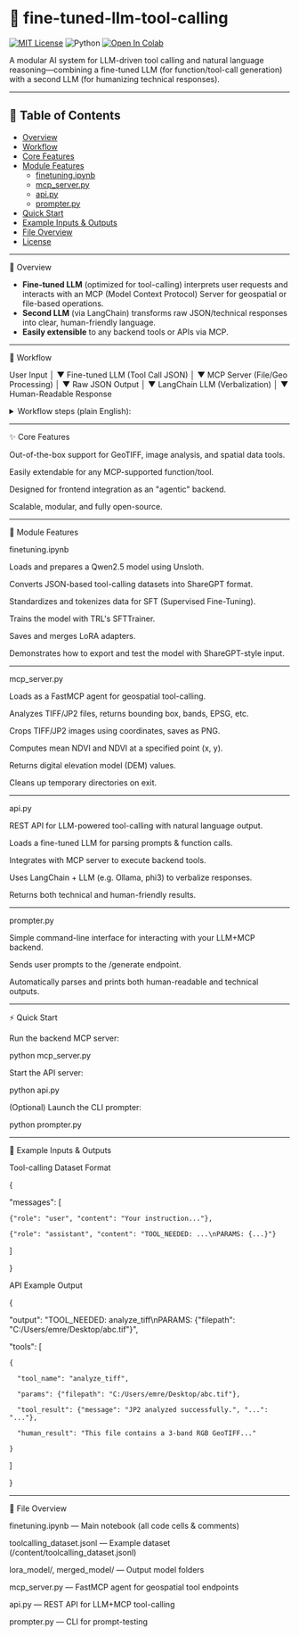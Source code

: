 # 🚀 fine-tuned-llm-tool-calling

[![MIT License](https://img.shields.io/badge/License-MIT-green.svg)](LICENSE)
![Python](https://img.shields.io/badge/python-3.8%2B-blue)
[![Open In Colab](https://colab.research.google.com/assets/colab-badge.svg)](https://colab.research.google.com/drive/1CbHv3SRTTfvC9bH0DOux15Vt9WrH_VfL)

A modular AI system for LLM-driven tool calling and natural language reasoning—combining a fine-tuned LLM (for function/tool-call generation) with a second LLM (for humanizing technical responses).

---

## 📑 Table of Contents

- [Overview](#overview)
- [Workflow](#workflow)
- [Core Features](#core-features)
- [Module Features](#module-features)
  - [finetuning.ipynb](#finetuningipynb)
  - [mcp_server.py](#mcp_serverpy)
  - [api.py](#apipy)
  - [prompter.py](#prompterpy)
- [Quick Start](#quick-start)
- [Example Inputs & Outputs](#example-inputs--outputs)
- [File Overview](#file-overview)
- [License](#license)

---

🧩 Overview

- **Fine-tuned LLM** (optimized for tool-calling) interprets user requests and interacts with an MCP (Model Context Protocol) Server for geospatial or file-based operations.
- **Second LLM** (via LangChain) transforms raw JSON/technical responses into clear, human-friendly language.
- **Easily extensible** to any backend tools or APIs via MCP.

---

🔄 Workflow

User Input
   │
   ▼
Fine-tuned LLM (Tool Call JSON)
   │
   ▼
MCP Server (File/Geo Processing)
   │
   ▼
Raw JSON Output
   │
   ▼
LangChain LLM (Verbalization)
   │
   ▼
Human-Readable Response

<details> <summary>Workflow steps (plain English):</summary>
  
User input → Fine-tuned LLM generates tool-call JSON.

JSON is executed on the MCP Server (e.g., file analysis, cropping, NDVI calculation).

Raw output is converted to human-readable text by a second LLM (LangChain).

Result is delivered as clear, actionable feedback.

</details>

---
✨ Core Features

Out-of-the-box support for GeoTIFF, image analysis, and spatial data tools.

Easily extendable for any MCP-supported function/tool.

Designed for frontend integration as an "agentic" backend.

Scalable, modular, and fully open-source.

---
🧰 Module Features

finetuning.ipynb

Loads and prepares a Qwen2.5 model using Unsloth.

Converts JSON-based tool-calling datasets into ShareGPT format.

Standardizes and tokenizes data for SFT (Supervised Fine-Tuning).

Trains the model with TRL's SFTTrainer.

Saves and merges LoRA adapters.

Demonstrates how to export and test the model with ShareGPT-style input.

-----
mcp_server.py

Loads as a FastMCP agent for geospatial tool-calling.

Analyzes TIFF/JP2 files, returns bounding box, bands, EPSG, etc.

Crops TIFF/JP2 images using coordinates, saves as PNG.

Computes mean NDVI and NDVI at a specified point (x, y).

Returns digital elevation model (DEM) values.

Cleans up temporary directories on exit.

---
api.py

REST API for LLM-powered tool-calling with natural language output.

Loads a fine-tuned LLM for parsing prompts & function calls.

Integrates with MCP server to execute backend tools.

Uses LangChain + LLM (e.g. Ollama, phi3) to verbalize responses.

Returns both technical and human-friendly results.

---
prompter.py

Simple command-line interface for interacting with your LLM+MCP backend.

Sends user prompts to the /generate endpoint.

Automatically parses and prints both human-readable and technical outputs.

---
⚡ Quick Start

Run the backend MCP server:

python mcp_server.py


Start the API server:

python api.py


(Optional) Launch the CLI prompter:

python prompter.py


---
📝 Example Inputs & Outputs

Tool-calling Dataset Format

{

  "messages": [
  
    {"role": "user", "content": "Your instruction..."},
    
    {"role": "assistant", "content": "TOOL_NEEDED: ...\nPARAMS: {...}"}
    
  ]
  
}


API Example Output

{

  "output": "TOOL_NEEDED: analyze_tiff\nPARAMS: {\"filepath\": \"C:/Users/emre/Desktop/abc.tif\"}",
  
  "tools": [
  
    {
    
      "tool_name": "analyze_tiff",
      
      "params": {"filepath": "C:/Users/emre/Desktop/abc.tif"},
      
      "tool_result": {"message": "JP2 analyzed successfully.", "...": "..."},
      
      "human_result": "This file contains a 3-band RGB GeoTIFF..."
      
    }
    
  ]
  
}


---
📁 File Overview

finetuning.ipynb — Main notebook (all code cells & comments)

toolcalling_dataset.jsonl — Example dataset (/content/toolcalling_dataset.jsonl)

lora_model/, merged_model/ — Output model folders

mcp_server.py — FastMCP agent for geospatial tool endpoints

api.py — REST API for LLM+MCP tool-calling

prompter.py — CLI for prompt-testing
